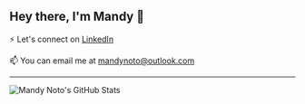 ## Hey there, I'm Mandy 👋

<!--
**mandynoto/mandynoto** is a ✨ _special_ ✨ repository because its `README.md` (this file) appears on your GitHub profile.

Here are some ideas to get you started:

- 🔭 I’m currently working on ...
- 🌱 I’m currently learning ...
- 👯 I’m looking to collaborate on ...
- 🤔 I’m looking for help with ...
- 💬 Ask me about ...
- 📫 How to reach me: ...
- 😄 Pronouns: ...
- ⚡ Fun fact: ...
-->
⚡ Let's connect on [LinkedIn](https://www.linkedin.com/in/mandynoto/)

📫 You can email me at [mandynoto@outlook.com](mailto:mandynoto@outlook.com)

--- 
<img src="https://github-readme-stats.vercel.app/api?username=mandynoto&rank_icon=github&custom_title=Contributions&text_bold=false&show=reviews&hide=stars,issues&theme=transparent&title_color=4D9FEB&hide_border=true" alt="Mandy Noto's GitHub Stats">
